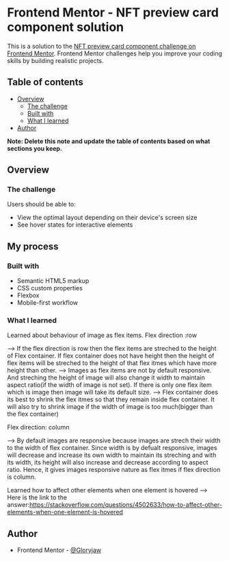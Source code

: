 # Frontend Mentor - NFT preview card component solution

This is a solution to the [NFT preview card component challenge on Frontend Mentor](https://www.frontendmentor.io/challenges/nft-preview-card-component-SbdUL_w0U). Frontend Mentor challenges help you improve your coding skills by building realistic projects. 

## Table of contents

- [Overview](#overview)
  - [The challenge](#the-challenge)
  - [Built with](#built-with)
  - [What I learned](#what-i-learned)
- [Author](#author)


**Note: Delete this note and update the table of contents based on what sections you keep.**

## Overview

### The challenge

Users should be able to:

- View the optimal layout depending on their device's screen size
- See hover states for interactive elements

## My process

### Built with

- Semantic HTML5 markup
- CSS custom properties
- Flexbox
- Mobile-first workflow

### What I learned

Learned about behaviour of image as flex items.
Flex direction :row

 --> If the flex direction is row then the flex items are streched to the height of Flex container. If flex container does not have height then the height of flex items will be streched to the height of that flex itmes which have more height than other. 
 --> Images as flex items are not by default responsive. And streching the height of image will also change it width to maintain aspect ratio(if the width of image is not set). If there is only one flex item which is image then image will take its default size.
 --> Flex container does its best to shrink the flex itmes so that they remain inside flex container. It will also try to shrink image if the width of image is too much(bigger than the flex container)

 Flex direction: column

 --> By default images are responsive because images are strech their width to the width of flex container. Since width is by defualt responsive, images will decrease and increase its own width to maintain its streching and with its width, its height will also increase and decrease according to aspect ratio. Hence, it gives images responsive nature as flex itmes if flex direction is column.

 Learned how to affect other elements when one element is hovered
 --> Here is the link to the answer:https://stackoverflow.com/questions/4502633/how-to-affect-other-elements-when-one-element-is-hovered


## Author

- Frontend Mentor - [@Gloryjaw](https://www.frontendmentor.io/profile/Gloryjaw)



